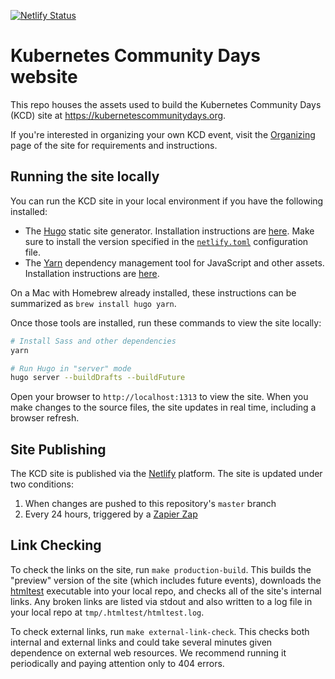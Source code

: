 [![Netlify Status](https://api.netlify.com/api/v1/badges/de7d2e92-82d4-41ba-8016-33d9b035331d/deploy-status)](https://app.netlify.com/sites/kubernetes-community-days/deploys)

# Kubernetes Community Days website

This repo houses the assets used to build the Kubernetes Community Days (KCD) site at https://kubernetescommunitydays.org.

If you're interested in organizing your own KCD event, visit the [Organizing](https://kubernetescommunitydays.org/organizing) page of the site for requirements and instructions.

## Running the site locally

You can run the KCD site in your local environment if you have the following installed:

* The [Hugo](https://gohugo.io) static site generator. Installation instructions are [here](https://gohugo.io/getting-started/installing/). Make sure to install the version specified in the [`netlify.toml`](./netlify.toml) configuration file.
* The [Yarn](https://yarnpkg.com/lang/en/) dependency management tool for JavaScript and other assets. Installation instructions are [here](https://yarnpkg.com/lang/en/docs/install/#mac-stable).

On a Mac with Homebrew already installed, these instructions can be summarized as `brew install hugo yarn`.

Once those tools are installed, run these commands to view the site locally:

```bash
# Install Sass and other dependencies
yarn

# Run Hugo in "server" mode
hugo server --buildDrafts --buildFuture
```

Open your browser to `http://localhost:1313` to view the site. When you make changes to the source files, the site updates in real time, including a browser refresh.

## Site Publishing

The KCD site is published via the [Netlify](https://netlify.com) platform. The site is updated under two conditions:

1. When changes are pushed to this repository's `master` branch
2. Every 24 hours, triggered by a [Zapier Zap](https://zapier.com)

## Link Checking

To check the links on the site, run `make production-build`. This builds the "preview" version of the site (which includes future events), downloads the [htmltest](https://github.com/wjdp/htmltest) executable into your local repo, and checks all of the site's internal links. Any broken links are listed via stdout and also written to a log file in your local repo at `tmp/.htmltest/htmltest.log`.

To check external links, run `make external-link-check`. This checks both internal and external links and could take several minutes given dependence on external web resources. We recommend running it periodically and paying attention only to 404 errors.

